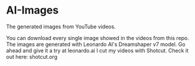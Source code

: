 # AI-Images
The generated images from YouTube videos.

You can download every single image showed in the videos from this repo.
The images are generated with Leonardo AI's Dreamshaper v7 model. Go ahead and give it a try at leonardo.ai
I cut my videos with Shotcut. Check it out here: shotcut.org
